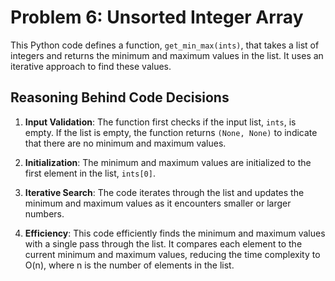 # Problem 6: Unsorted Integer Array

This Python code defines a function, `get_min_max(ints)`, that takes a list of integers and returns the minimum and maximum values in the list. It uses an iterative approach to find these values.

## Reasoning Behind Code Decisions

1. **Input Validation**: The function first checks if the input list, `ints`, is empty. If the list is empty, the function returns `(None, None)` to indicate that there are no minimum and maximum values.

2. **Initialization**: The minimum and maximum values are initialized to the first element in the list, `ints[0]`.

3. **Iterative Search**: The code iterates through the list and updates the minimum and maximum values as it encounters smaller or larger numbers.

4. **Efficiency**: This code efficiently finds the minimum and maximum values with a single pass through the list. It compares each element to the current minimum and maximum values, reducing the time complexity to O(n), where n is the number of elements in the list.